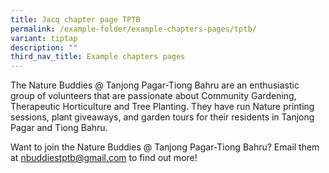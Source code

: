 ```yaml
---
title: Jacq chapter page TPTB
permalink: /example-folder/example-chapters-pages/tptb/
variant: tiptap
description: ""
third_nav_title: Example chapters pages
---
```

<p>The Nature Buddies @ Tanjong Pagar-Tiong Bahru are an enthusiastic group
of volunteers that are passionate about Community Gardening, Therapeutic
Horticulture and Tree Planting. They have run Nature printing sessions,
plant giveaways, and garden tours for their residents in Tanjong Pagar
and Tiong Bahru.</p>
<p>Want to join the Nature Buddies @ Tanjong Pagar-Tiong Bahru? Email them
at <a href="mailto:&quot;nbuddiestptb@gmail.com&quot;" rel="noopener noreferrer nofollow" target="_blank">nbuddiestptb@gmail.com</a> to
find out more!</p>